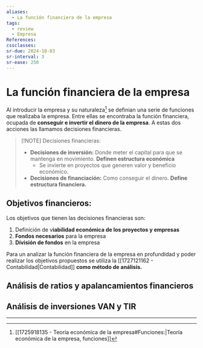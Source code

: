 ```yaml
---
aliases:
  - La función financiera de la empresa
tags:
  - review
  - Empresa
References: 
cssclasses:
sr-due: 2024-10-03
sr-interval: 3
sr-ease: 250
---
```

# La función financiera de la empresa
Al introducir la empresa y su naturaleza[^1] se definian una serie de funciones que realizaba la empresa. Entre ellas se encontraba la función financiera, ocupada de **conseguir e invertir el dinero de la empresa**. A estas dos acciones las llamamos decisiones financieras.

> [!NOTE] Decisiones financieras:
>+ **Decisiones de inversión:** Donde meter el capital para que se mantenga en movimiento. **Definen estructura económica**
>	+ Se invierte en proyectos que generen valor y beneficio económico.
>+ **Decisiones de financiación:** Como conseguir el dinero. **Define estructura financiera.**

## Objetivos financieros:
Los objetivos que tienen las decisiones financieras son: 
1. Definición de v**iabilidad económica de los proyectos y empresas**
2. **Fondos necesarios** para la empresa
3. **División de fondos** en la empresa

Para un analizar la función financiera de la empresa en profundidad y poder realizar los objetivos propuestos se utiliza la [[1727121162 - Contabilidad|Contabilidad]] **como método de análisis.**

## Análisis de ratios y apalancamientos financieros

## Análisis de inversiones VAN y TIR
***

[^1]: [[1725918135 - Teoría económica de la empresa#Funciones:|Teoría económica de la empresa, funciones]]